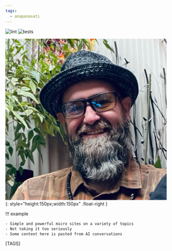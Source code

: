 ```yaml
---
tags:
  - anapanasati 
---
```


![lint](https://github.com/shane0/shane0.github.io/actions/workflows/markdownlint.yml/badge.svg)
![tests](https://github.com/shane0/shane0.github.io/actions/workflows/run-tests.yml/badge.svg)

![s](images/shane0.png){: style="height:150px;width:150px" .float-right }

!!! example

    - Simple and powerful micro sites on a variety of topics
    - Not taking it too seriously
    - Some content here is pasted from AI conversations

[TAGS]
